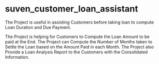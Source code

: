# suven_customer_loan_assistant
The Project is useful in assisting Customers before taking loan to compute Loan Duration and Due Payment.

The Project is helping for Customers to Compute the Loan Amount to be paid at the End. The Project can Compute the Number of Months taken to Settle the Loan based on the Amount Paid in each Month. The Project also Provide a Loan Analysis Report to the Customers with the Consolidated Information.
